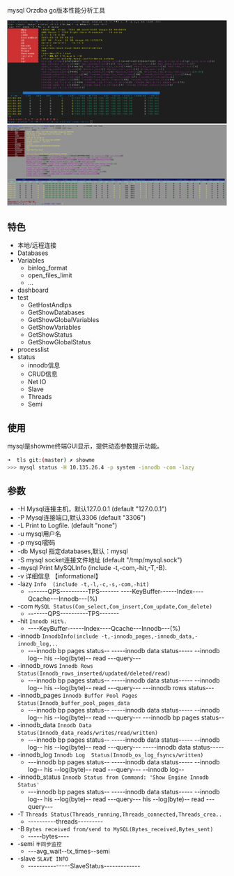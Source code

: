 mysql Orzdba go版本性能分析工具

![](../../img/mysql.png)
![](../../img/mysql2.png)

## 特色

* 本地/远程连接
* Databases
* Variables
    * binlog_format
    * open_files_limit
    * ...
* dashboard
* test
    * GetHostAndIps 
    * GetShowDatabases   
    * GetShowGlobalVariables  
    * GetShowVariables           
    * GetShowStatus        
    * GetShowGlobalStatus     
* processlist
* status
    * innodb信息
    * CRUD信息
    * Net IO
    * Slave
    * Threads
    * Semi

## 使用

mysql是showme终端GUI显示，提供动态参数提示功能。

```bash
➜  tls git:(master) ✗ showme
>>> mysql status -H 10.135.26.4 -p system -innodb -com -lazy
```

## 参数

* -H Mysql连接主机，默认127.0.0.1 (default "127.0.0.1")
* -P Mysql连接端口,默认3306 (default "3306")
* -L Print to Logfile. (default "none")
* -u mysql用户名
* -p mysql密码
* -db Mysql 指定databases,默认：mysql
* -S mysql socket连接文件地址 (default "/tmp/mysql.sock")
* -mysql Print MySQLInfo (include -t,-com,-hit,-T,-B).
* -v 详细信息 【informational】
* -lazy `Info  (include -t,-l,-c,-s,-com,-hit)`
    * -------QPS----------TPS------- ----KeyBuffer------Index----Qcache---Innodb---(%)
* -com `MySQL Status(Com_select,Com_insert,Com_update,Com_delete)`
    * -------QPS----------TPS-------
* -hit `Innodb Hit%.`
    * ----KeyBuffer------Index----Qcache---Innodb---(%)
* -innodb `InnodbInfo(include -t,-innodb_pages,-innodb_data,-innodb_log,..`
    * ---innodb bp pages status-- -----innodb data status----- --innodb log--   his --log(byte)--  read ---query---
* -innodb_rows `Innodb Rows Status(Innodb_rows_inserted/updated/deleted/read)`
    * ---innodb bp pages status-- -----innodb data status----- --innodb log--   his --log(byte)--  read ---query--- ---innodb rows status---
* -innodb_pages `Innodb Buffer Pool Pages Status(Innodb_buffer_pool_pages_data`
    * ---innodb bp pages status-- -----innodb data status----- --innodb log--   his --log(byte)--  read ---query--- ---innodb bp pages status--
* -innodb_data `Innodb Data Status(Innodb_data_reads/writes/read/written)`
    * ---innodb bp pages status-- -----innodb data status----- --innodb log--   his --log(byte)--  read ---query--- -----innodb data status-----
* -innodb_log `Innodb Log  Status(Innodb_os_log_fsyncs/written)`
    * ---innodb bp pages status-- -----innodb data status----- --innodb log--   his --log(byte)--  read ---query--- --innodb log--
* -innodb_status `Innodb Status from Command: 'Show Engine Innodb Status'`
    * ---innodb bp pages status-- -----innodb data status----- --innodb log--   his --log(byte)--  read ---query---   his --log(byte)--  read ---query---
* -T `Threads Status(Threads_running,Threads_connected,Threads_crea..`
    * ----------threads---------
* -B `Bytes received from/send to MySQL(Bytes_received,Bytes_sent)`
    * -----bytes----
* -semi `半同步监控`
    * ---avg_wait--tx_times--semi
* -slave `SLAVE INFO`
    * ---------------SlaveStatus-------------
